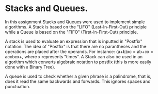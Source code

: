 # Stacks and Queues.

In this assignment Stacks and Queues were used to implement simple algorithms.  A Stack is based on the "LIFO" (Last-In-First-Out) principle while a Queue is based on the "FIFO" (First-In-First-Out) principle.

A stack is used to evaluate an expression that is inputted in "Postfix" notation.  The idea of "Postfix" is that there are no parantheses and the operations are placed after the operands.  For instance:  (a+b)xc = ab+cx = acxbcx+, where x represents "times".  A Stack can also be used in an algorithm which converts algebraic notation to postfix (this is more easily done with a Binary Tree).

A queue is used to check whether a given phrase is a palindrome, that is, does it read the same backwards and forwards.  This ignores spaces and punctuation.
